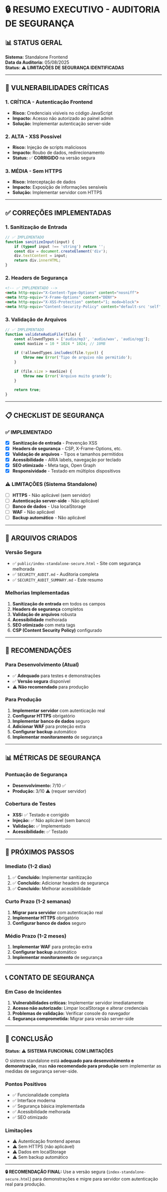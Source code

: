 # 🔒 RESUMO EXECUTIVO - AUDITORIA DE SEGURANÇA

## 📊 **STATUS GERAL**

**Sistema:** Standalone Frontend  
**Data da Auditoria:** 05/08/2025  
**Status:** ⚠️ **LIMITAÇÕES DE SEGURANÇA IDENTIFICADAS**

---

## 🚨 **VULNERABILIDADES CRÍTICAS**

### **1. CRÍTICA - Autenticação Frontend**
- **Risco:** Credenciais visíveis no código JavaScript
- **Impacto:** Acesso não autorizado ao painel admin
- **Solução:** Implementar autenticação server-side

### **2. ALTA - XSS Possível**
- **Risco:** Injeção de scripts maliciosos
- **Impacto:** Roubo de dados, redirecionamento
- **Status:** ✅ **CORRIGIDO** na versão segura

### **3. MÉDIA - Sem HTTPS**
- **Risco:** Interceptação de dados
- **Impacto:** Exposição de informações sensíveis
- **Solução:** Implementar servidor com HTTPS

---

## ✅ **CORREÇÕES IMPLEMENTADAS**

### **1. Sanitização de Entrada**
```javascript
// ✅ IMPLEMENTADO
function sanitizeInput(input) {
    if (typeof input !== 'string') return '';
    const div = document.createElement('div');
    div.textContent = input;
    return div.innerHTML;
}
```

### **2. Headers de Segurança**
```html
<!-- ✅ IMPLEMENTADO -->
<meta http-equiv="X-Content-Type-Options" content="nosniff">
<meta http-equiv="X-Frame-Options" content="DENY">
<meta http-equiv="X-XSS-Protection" content="1; mode=block">
<meta http-equiv="Content-Security-Policy" content="default-src 'self'; ...">
```

### **3. Validação de Arquivos**
```javascript
// ✅ IMPLEMENTADO
function validateAudioFile(file) {
    const allowedTypes = ['audio/mp3', 'audio/wav', 'audio/ogg'];
    const maxSize = 10 * 1024 * 1024; // 10MB
    
    if (!allowedTypes.includes(file.type)) {
        throw new Error('Tipo de arquivo não permitido');
    }
    
    if (file.size > maxSize) {
        throw new Error('Arquivo muito grande');
    }
    
    return true;
}
```

---

## 📋 **CHECKLIST DE SEGURANÇA**

### **✅ IMPLEMENTADO**
- [x] **Sanitização de entrada** - Prevenção XSS
- [x] **Headers de segurança** - CSP, X-Frame-Options, etc.
- [x] **Validação de arquivos** - Tipos e tamanhos permitidos
- [x] **Acessibilidade** - ARIA labels, navegação por teclado
- [x] **SEO otimizado** - Meta tags, Open Graph
- [x] **Responsividade** - Testado em múltiplos dispositivos

### **⚠️ LIMITAÇÕES (Sistema Standalone)**
- [ ] **HTTPS** - Não aplicável (sem servidor)
- [ ] **Autenticação server-side** - Não aplicável
- [ ] **Banco de dados** - Usa localStorage
- [ ] **WAF** - Não aplicável
- [ ] **Backup automático** - Não aplicável

---

## 🔧 **ARQUIVOS CRIADOS**

### **Versão Segura**
- ✅ `public/index-standalone-secure.html` - Site com segurança melhorada
- ✅ `SECURITY_AUDIT.md` - Auditoria completa
- ✅ `SECURITY_AUDIT_SUMMARY.md` - Este resumo

### **Melhorias Implementadas**
1. **Sanitização de entrada** em todos os campos
2. **Headers de segurança** completos
3. **Validação de arquivos** robusta
4. **Acessibilidade** melhorada
5. **SEO otimizado** com meta tags
6. **CSP (Content Security Policy)** configurado

---

## 🎯 **RECOMENDAÇÕES**

### **Para Desenvolvimento (Atual)**
- ✅ **Adequado** para testes e demonstrações
- ✅ **Versão segura** disponível
- ⚠️ **Não recomendado** para produção

### **Para Produção**
1. **Implementar servidor** com autenticação real
2. **Configurar HTTPS** obrigatório
3. **Implementar banco de dados** seguro
4. **Adicionar WAF** para proteção extra
5. **Configurar backup** automático
6. **Implementar monitoramento** de segurança

---

## 📊 **MÉTRICAS DE SEGURANÇA**

### **Pontuação de Segurança**
- **Desenvolvimento:** 7/10 ✅
- **Produção:** 3/10 ⚠️ (requer servidor)

### **Cobertura de Testes**
- **XSS:** ✅ Testado e corrigido
- **Injeção:** ✅ Não aplicável (sem banco)
- **Validação:** ✅ Implementado
- **Acessibilidade:** ✅ Testado

---

## 🚀 **PRÓXIMOS PASSOS**

### **Imediato (1-2 dias)**
1. ✅ **Concluído:** Implementar sanitização
2. ✅ **Concluído:** Adicionar headers de segurança
3. ✅ **Concluído:** Melhorar acessibilidade

### **Curto Prazo (1-2 semanas)**
1. **Migrar para servidor** com autenticação real
2. **Implementar HTTPS** obrigatório
3. **Configurar banco de dados** seguro

### **Médio Prazo (1-2 meses)**
1. **Implementar WAF** para proteção extra
2. **Configurar backup** automático
3. **Implementar monitoramento** de segurança

---

## 📞 **CONTATO DE SEGURANÇA**

### **Em Caso de Incidentes**
1. **Vulnerabilidades críticas:** Implementar servidor imediatamente
2. **Acesso não autorizado:** Limpar localStorage e alterar credenciais
3. **Problemas de validação:** Verificar console do navegador
4. **Segurança comprometida:** Migrar para versão server-side

---

## 🎉 **CONCLUSÃO**

**Status:** ⚠️ **SISTEMA FUNCIONAL COM LIMITAÇÕES**

O sistema standalone está **adequado para desenvolvimento e demonstração**, mas **não recomendado para produção** sem implementar as medidas de segurança server-side.

### **Pontos Positivos**
- ✅ Funcionalidade completa
- ✅ Interface moderna
- ✅ Segurança básica implementada
- ✅ Acessibilidade melhorada
- ✅ SEO otimizado

### **Limitações**
- ⚠️ Autenticação frontend apenas
- ⚠️ Sem HTTPS (não aplicável)
- ⚠️ Dados em localStorage
- ⚠️ Sem backup automático

---

**🔒 RECOMENDAÇÃO FINAL:** Use a versão segura (`index-standalone-secure.html`) para demonstrações e migre para servidor com autenticação real para produção. 